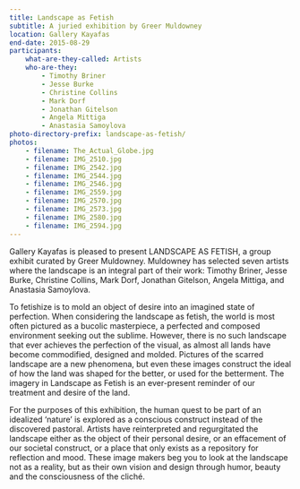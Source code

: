 ```yaml
---
title: Landscape as Fetish
subtitle: A juried exhibition by Greer Muldowney
location: Gallery Kayafas
end-date: 2015-08-29
participants:
    what-are-they-called: Artists
    who-are-they:
        - Timothy Briner
        - Jesse Burke
        - Christine Collins
        - Mark Dorf
        - Jonathan Gitelson
        - Angela Mittiga
        - Anastasia Samoylova
photo-directory-prefix: landscape-as-fetish/
photos:
    - filename: The_Actual_Globe.jpg
    - filename: IMG_2510.jpg
    - filename: IMG_2542.jpg
    - filename: IMG_2544.jpg
    - filename: IMG_2546.jpg
    - filename: IMG_2559.jpg
    - filename: IMG_2570.jpg
    - filename: IMG_2573.jpg
    - filename: IMG_2580.jpg
    - filename: IMG_2594.jpg
---
```

Gallery Kayafas is pleased to present LANDSCAPE AS FETISH, a group exhibit curated by Greer Muldowney. Muldowney has selected seven artists where the landscape is an integral part of their work: Timothy Briner, Jesse Burke, Christine Collins, Mark Dorf, Jonathan Gitelson, Angela Mittiga, and Anastasia Samoylova.

To fetishize is to mold an object of desire into an imagined state of perfection. When considering the landscape as fetish, the world is most often pictured as a bucolic masterpiece, a perfected and composed environment seeking out the sublime. However, there is no such landscape that ever achieves the perfection of the visual, as almost all lands have become commodified, designed and molded. Pictures of the scarred landscape are a new phenomena, but even these images construct the ideal of how the land was shaped for the better, or used for the betterment. The imagery in Landscape as Fetish is an ever-present reminder of our treatment and desire of the land.

For the purposes of this exhibition, the human quest to be part of an idealized ‘nature’ is explored as a conscious construct instead of the discovered pastoral. Artists have reinterpreted and regurgitated the landscape either as the object of their personal desire, or an effacement of our societal construct, or a place that only exists as a repository for reflection and mood. These image makers beg you to look at the landscape not as a reality, but as their own vision and design through humor, beauty and the consciousness of the cliché.